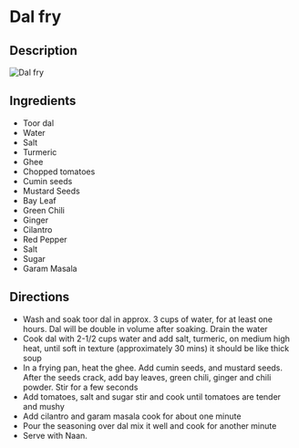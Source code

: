 # Dal fry

## Description
![Dal fry](https://www.themealdb.com/images/media/meals/wuxrtu1483564410.jpg "Dal fry")

## Ingredients
- Toor dal
- Water
- Salt
- Turmeric
- Ghee
- Chopped tomatoes
- Cumin seeds
- Mustard Seeds
- Bay Leaf
- Green Chili
- Ginger
- Cilantro
- Red Pepper
- Salt
- Sugar
- Garam Masala

## Directions
- Wash and soak toor dal in approx. 3 cups of water, for at least one hours. Dal will be double in volume after soaking. Drain the water
- Cook dal with 2-1/2 cups water and add salt, turmeric, on medium high heat, until soft in texture (approximately 30 mins) it should be like thick soup
- In a frying pan, heat the ghee. Add cumin seeds, and mustard seeds. After the seeds crack, add bay leaves, green chili, ginger and chili powder. Stir for a few seconds
- Add tomatoes, salt and sugar stir and cook until tomatoes are tender and mushy
- Add cilantro and garam masala cook for about one minute
- Pour the seasoning over dal mix it well and cook for another minute
- Serve with Naan.
